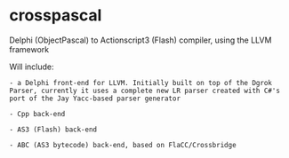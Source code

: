 crosspascal
===========

Delphi (ObjectPascal) to Actionscript3 (Flash) compiler, using the LLVM framework

Will include:

	- a Delphi front-end for LLVM. Initially built on top of the Dgrok Parser, currently it uses a complete new LR parser created with C#'s port of the Jay Yacc-based parser generator

	- Cpp back-end
	
	- AS3 (Flash) back-end
	
	- ABC (AS3 bytecode) back-end, based on FlaCC/Crossbridge

	
